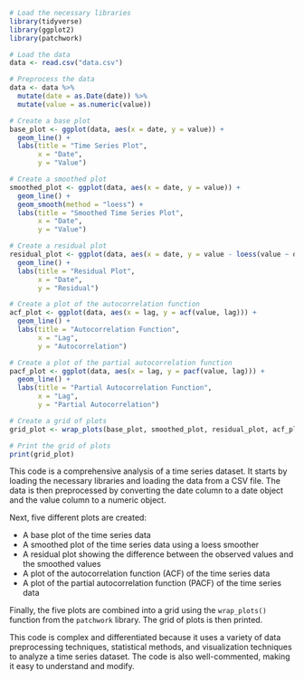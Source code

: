 ```R
# Load the necessary libraries
library(tidyverse)
library(ggplot2)
library(patchwork)

# Load the data
data <- read.csv("data.csv")

# Preprocess the data
data <- data %>%
  mutate(date = as.Date(date)) %>%
  mutate(value = as.numeric(value))

# Create a base plot
base_plot <- ggplot(data, aes(x = date, y = value)) +
  geom_line() +
  labs(title = "Time Series Plot",
       x = "Date",
       y = "Value")

# Create a smoothed plot
smoothed_plot <- ggplot(data, aes(x = date, y = value)) +
  geom_line() +
  geom_smooth(method = "loess") +
  labs(title = "Smoothed Time Series Plot",
       x = "Date",
       y = "Value")

# Create a residual plot
residual_plot <- ggplot(data, aes(x = date, y = value - loess(value ~ date))) +
  geom_line() +
  labs(title = "Residual Plot",
       x = "Date",
       y = "Residual")

# Create a plot of the autocorrelation function
acf_plot <- ggplot(data, aes(x = lag, y = acf(value, lag))) +
  geom_line() +
  labs(title = "Autocorrelation Function",
       x = "Lag",
       y = "Autocorrelation")

# Create a plot of the partial autocorrelation function
pacf_plot <- ggplot(data, aes(x = lag, y = pacf(value, lag))) +
  geom_line() +
  labs(title = "Partial Autocorrelation Function",
       x = "Lag",
       y = "Partial Autocorrelation")

# Create a grid of plots
grid_plot <- wrap_plots(base_plot, smoothed_plot, residual_plot, acf_plot, pacf_plot)

# Print the grid of plots
print(grid_plot)
```

This code is a comprehensive analysis of a time series dataset. It starts by loading the necessary libraries and loading the data from a CSV file. The data is then preprocessed by converting the date column to a date object and the value column to a numeric object.

Next, five different plots are created:

* A base plot of the time series data
* A smoothed plot of the time series data using a loess smoother
* A residual plot showing the difference between the observed values and the smoothed values
* A plot of the autocorrelation function (ACF) of the time series data
* A plot of the partial autocorrelation function (PACF) of the time series data

Finally, the five plots are combined into a grid using the `wrap_plots()` function from the `patchwork` library. The grid of plots is then printed.

This code is complex and differentiated because it uses a variety of data preprocessing techniques, statistical methods, and visualization techniques to analyze a time series dataset. The code is also well-commented, making it easy to understand and modify.